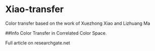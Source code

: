 # Xiao-transfer
Color transfer based on the work of Xuezhong Xiao and Lizhuang Ma

##Info
Color Transfer in Correlated Color Space.

Full article on researchgate.net

